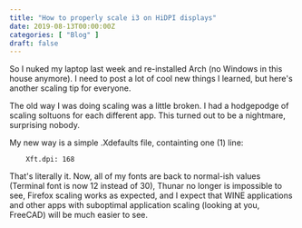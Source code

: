 ```yaml
---
title: "How to properly scale i3 on HiDPI displays"
date: 2019-08-13T00:00:00Z
categories: [ "Blog" ]
draft: false
---
```


So I nuked my laptop last week and re-installed Arch (no Windows in this
house anymore). I need to post a lot of cool new things I learned, but
here\'s another scaling tip for everyone.

The old way I was doing scaling was a little broken. I had a hodgepodge
of scaling soltuons for each different app. This turned out to be a
nightmare, surprising nobody.

My new way is a simple .Xdefaults file, containting one (1) line:

```
    Xft.dpi: 168
```

That\'s literally it. Now, all of my fonts are back to normal-ish values
(Terminal font is now 12 instead of 30), Thunar no longer is impossible
to see, Firefox scaling works as expected, and I expect that WINE
applications and other apps with suboptimal application scaling (looking
at you, FreeCAD) will be much easier to see.
